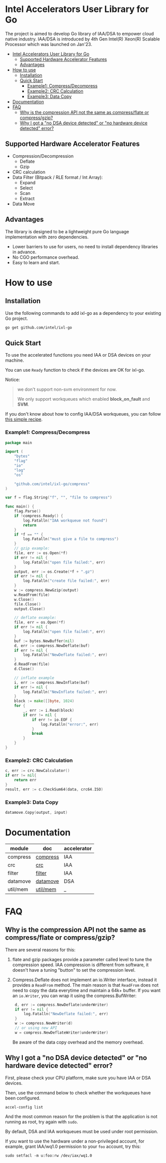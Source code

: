 Intel Accelerators User Library for Go
============================================

The project is aimed to develop Go library of IAA/DSA to empower cloud native industry. IAA/DSA is introduced by 4th Gen Intel(R) Xeon(R) Scalable Processor which was launched on Jan'23.

- [Intel Accelerators User Library for Go](#intel-accelerators-user-library-for-go)
	- [Supported Hardware Accelerator Features](#supported-hardware-accelerator-features)
	- [Advantages](#advantages)
- [How to use](#how-to-use)
	- [Installation](#installation)
	- [Quick Start](#quick-start)
		- [Example1: Compress/Decompress](#example1-compressdecompress)
		- [Example2: CRC Calculation](#example2-crc-calculation)
		- [Example3: Data Copy](#example3-data-copy)
- [Documentation](#documentation)
- [FAQ](#faq)
	- [Why is the compression API not the same as compress/flate or compress/gzip?](#why-is-the-compression-api-not-the-same-as-compressflate-or-compressgzip)
	- [Why I got a "no DSA device detected" or "no hardware device detected" error?](#why-i-got-a-no-dsa-device-detected-or-no-hardware-device-detected-error)

## Supported Hardware Accelerator Features

- Compression/Decompression
  - Deflate
  - Gzip
- CRC calculation
- Data Filter (Bitpack / RLE format / Int Array): 
  - Expand
  - Select
  - Scan
  - Extract
- Data Move

## Advantages

The library is designed to be a lightweight pure Go language implementation with zero dependencies.


- Lower barriers to use for users, no need to install dependency libraries in advance.
- No CGO performance overhead.
- Easy to learn and start.
# How to use

## Installation

Use the following commands to add ixl-go as a dependency to your existing Go project.

```bash
go get github.com/intel/ixl-go
```
## Quick Start

To use the accelerated functions you need IAA or DSA devices on your machine.

You can use `Ready` function to check if the devices are OK for ixl-go. 

Notice: 

> we don't support non-svm environment for now. 
> 
> We only support workqueues which enabled **block_on_fault** and **SVM**.

If you don't know about how to config IAA/DSA workqueues, you can follow [this simple recipe](./enable-iaa.md).

### Example1: Compress/Decompress

```go
package main

import (
	"bytes"
	"flag"
	"io"
	"log"
	"os"

	"github.com/intel/ixl-go/compress"
)

var f = flag.String("f", "", "file to compress")

func main() {
	flag.Parse()
	if !compress.Ready() {
		log.Fatalln("IAA workqueue not found")
		return
	}
	if *f == "" {
		log.Fatalln("must give a file to compress")
	}
	// gzip example:
	file, err := os.Open(*f)
	if err != nil {
		log.Fatalln("open file failed:", err)
	}
	output, err := os.Create(*f + ".gz")
	if err != nil {
		log.Fatalln("create file failed:", err)
	}
	w := compress.NewGzip(output)
	w.ReadFrom(file)
	w.Close()
	file.Close()
	output.Close()

	// deflate example:
	file, err = os.Open(*f)
	if err != nil {
		log.Fatalln("open file failed:", err)
	}
	buf := bytes.NewBuffer(nil)
	d, err := compress.NewDeflate(buf)
	if err != nil {
		log.Fatalln("NewDeflate failed:", err)
	}
	d.ReadFrom(file)
	d.Close()

	// inflate example
	i, err := compress.NewInflate(buf)
	if err != nil {
		log.Fatalln("NewInflate failed:", err)
	}
	block := make([]byte, 1024)
	for {
		_, err := i.Read(block)
		if err != nil {
			if err != io.EOF {
				log.Fatalln("error:", err)
			}
			break
		}
	}
}

```



### Example2: CRC Calculation

```go
c, err := crc.NewCalculator()
if err != nil{
	return err
}
result, err := c.CheckSum64(data, crc64.ISO)
```

### Example3: Data Copy
```go
datamove.Copy(output, input)

```

# Documentation

| module   | doc                           | accelerator | 
| -------- | ----------------------------- | ----------- |
| compress | [compress](./compress/doc.md) | IAA         |
| crc      | [crc](./crc/doc.md)           | IAA         |
| filter   | [filter](./filter/doc.md)     | IAA         |
| datamove | [datamove](./datamove/doc.md) | DSA         |
| util/mem | [util/mem](./util/mem/doc.md) | _           |

# FAQ
## Why is the compression API not the same as compress/flate or compress/gzip?

There are several reasons for this:

1. flate and gzip packages provide a parameter called level to tune the compression speed. 
   IAA compression is different from software, it doesn't have a tuning "button" to set the compression level.
2. Compress.Deflate does not implement an io.Writer interface, instead it provides a `ReadFrom` method.
   The main reason is that `ReadFrom` does not need to copy the data everytime and maintain a 64k+ buffer. 
   If you want an `io.Writer`, you can wrap it using the compress.BufWriter:

   ```go
    d, err := compress.NewDeflate(underWriter)
	if err != nil {
		log.Fatalln("NewDeflate failed:", err)
	}
	w := compress.NewWriter(d)
	// or using new API
	w = compress.NewDeflateWriter(underWriter)

   ```
   Be aware of the data copy overhead and the memory overhead.

## Why I got a "no DSA device detected" or "no hardware device detected" error?

First, please check your CPU platform, make sure you have IAA or DSA devices.

Then, use the command below to check whether the workqueues have been configured.

```shell
accel-config list
```

And the most common reason for the problem is that the application is not running as root, try again with `sudo`. 

By default, DSA and IAA workqueues must be used under root permission.

If you want to use the hardware under a non-privileged account, for example, grant IAA/wq1.0 permission to your `foo` account, try this:

```shell
sudo setfacl -m u:foo:rw /dev/iax/wq1.0
```
